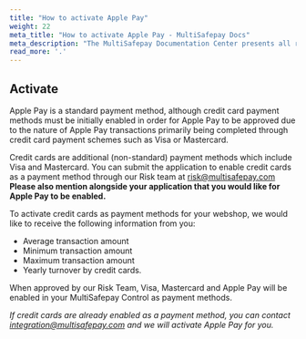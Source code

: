 ```yaml
---
title: "How to activate Apple Pay"
weight: 22
meta_title: "How to activate Apple Pay - MultiSafepay Docs"
meta_description: "The MultiSafepay Documentation Center presents all relevant information about our Plugins and API. You can also find support pages for payment methods, tools and general questions as well as the contact details of our Support and Integration Teams."
read_more: '.'
---
```


## Activate

Apple Pay is a standard payment method, although credit card payment methods must be initially enabled in order for Apple Pay to be approved due to the nature of Apple Pay transactions primarily being completed through credit card payment schemes such as Visa or  Mastercard.

Credit cards are additional (non-standard) payment methods which include Visa and Mastercard. You can submit the application to enable credit cards as a payment method through our Risk team at <risk@multisafepay.com> __Please also mention alongside your application that you would like for Apple Pay to be enabled.__

To activate credit cards as payment methods for your webshop, we would like to receive the following information from you:

- Average transaction amount
- Minimum transaction amount
- Maximum transaction amount
- Yearly turnover by credit cards.

When approved by our Risk Team, Visa, Mastercard and Apple Pay will be enabled in your MultiSafepay Control as payment methods.

_If credit cards are already enabled as a payment method, you can contact <integration@multisafepay.com> and we will activate Apple Pay for you._
